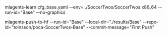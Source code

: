 mlagents-learn cfg_base.yaml --env=../SoccerTwos/SoccerTwos.x86_64 --run-id="Base" --no-graphics

mlagents-push-to-hf  --run-id="Base" --local-dir="./results/Base" --repo-id="toinsson/poca-SoccerTwos-Base" --commit-message="First Push"